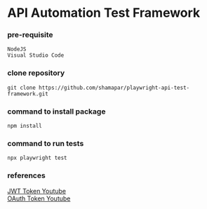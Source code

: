 # API Automation Test Framework

### pre-requisite
```
NodeJS
Visual Studio Code
```

### clone repository
```
git clone https://github.com/shamapar/playwright-api-test-framework.git
```

### command to install package
```
npm install
```

### command to run tests
```
npx playwright test
```


### references
[JWT Token Youtube](https://www.youtube.com/watch?v=soGRyl9ztjI) <br>
[OAuth Token Youtube](https://www.youtube.com/watch?v=t4-416mg6iU)
